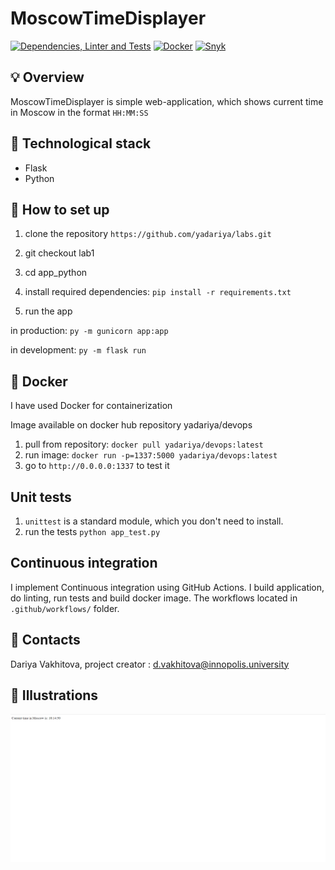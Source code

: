 # MoscowTimeDisplayer

[![Dependencies, Linter and Tests](https://github.com/yadariya/labs/actions/workflows/python.yaml/badge.svg)](https://github.com/yadariya/labs/actions/workflows/python.yaml)
[![Docker](https://github.com/yadariya/labs/actions/workflows/docker_python.yaml/badge.svg)](https://github.com/yadariya/labs/actions/workflows/docker_python.yaml)
[![Snyk](https://github.com/yadariya/labs/actions/workflows/snyk.yaml/badge.svg)](https://github.com/yadariya/labs/actions/workflows/snyk.yaml)

## :bulb: Overview

MoscowTimeDisplayer is simple web-application, which shows current time in Moscow in the format `HH:MM:SS`

## :rocket: Technological stack

- Flask
- Python

## :hammer: How to set up

1. clone the repository `https://github.com/yadariya/labs.git`
2. git checkout lab1
3. cd app_python

4. install required dependencies:
`pip install -r requirements.txt`

5. run the app

in production:
`py -m gunicorn app:app`

in development:
`py -m flask run`

## :whale: Docker

I have used Docker for containerization

Image available on docker hub repository yadariya/devops

1. pull from repository: `docker pull yadariya/devops:latest`
2. run image: `docker run -p=1337:5000 yadariya/devops:latest`
3. go to `http://0.0.0.0:1337` to test it

## Unit tests

1. `unittest` is a standard module, which you don't need to install. 
2. run the tests `python app_test.py`


## Continuous integration

I implement Continuous integration using GitHub Actions. I build application, do linting, run tests and build docker image. 
The workflows located in `.github/workflows/` folder.

## :pencil: Contacts

Dariya Vakhitova, project creator : d.vakhitova@innopolis.university

## :tada: Illustrations

![img.png](img.png)
